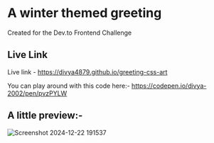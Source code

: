 # A winter themed greeting

Created for the Dev.to Frontend Challenge
## Live Link

Live link - https://divya4879.github.io/greeting-css-art

You can play around with this code here:- https://codepen.io/divya-2002/pen/pvzPYLW

## A little preview:-

![Screenshot 2024-12-22 191537](https://github.com/user-attachments/assets/7e38e759-6c1f-48f1-8f29-ae67d131186d)

